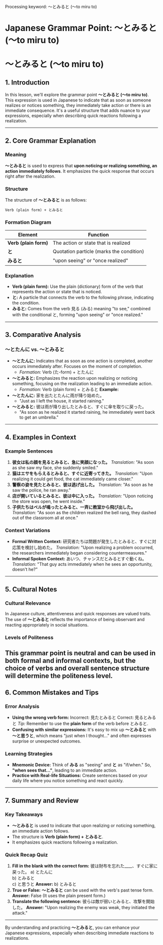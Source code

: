 Processing keyword: ～とみると (〜to miru to)
# Japanese Grammar Point: ～とみると (〜to miru to)
# ～とみると (〜to miru to)
## 1. Introduction
In this lesson, we'll explore the grammar point **～とみると (〜to miru to)**. This expression is used in Japanese to indicate that as soon as someone realizes or notices something, they immediately take action or there is an immediate consequence. It's a useful structure that adds nuance to your expressions, especially when describing quick reactions following a realization.

---
## 2. Core Grammar Explanation
### Meaning
**～とみると** is used to express that **upon noticing or realizing something, an action immediately follows**. It emphasizes the quick response that occurs right after the realization.
### Structure
The structure of **～とみると** is as follows:
```plaintext
Verb (plain form) + とみると
```
### Formation Diagram
| Element               | Function                              |
|-----------------------|---------------------------------------|
| **Verb (plain form)** | The action or state that is realized  |
| **と**                | Quotation particle (marks the condition) |
| **みると**            | "upon seeing" or "once realized"       |
### Explanation
- **Verb (plain form):** Use the plain (dictionary) form of the verb that represents the action or state that is noticed.
- **と:** A particle that connects the verb to the following phrase, indicating the condition.
- **みると:** Comes from the verb 見る (みる) meaning "to see," combined with the conditional と, forming "upon seeing" or "once realized."
---
## 3. Comparative Analysis
### ～とたんに vs. ～とみると
- **～とたんに:** Indicates that as soon as one action is completed, another occurs immediately after. Focuses on the moment of completion.
  - *Formation:* Verb (た-form) + とたんに
- **～とみると:** Emphasizes the reaction upon realizing or noticing something, focusing on the realization leading to an immediate action.
  - *Formation:* Verb (plain form) + とみると
**Example:**
- **～とたんに:** 家を出たとたんに雨が降り始めた。
  - "Just as I left the house, it started raining."
- **～とみると:** 彼は雨が降り出したとみると、すぐに傘を取りに戻った。
  - "As soon as he realized it started raining, he immediately went back to get an umbrella."
---
## 4. Examples in Context
### Example Sentences
1. **彼女は私の顔を見るとみると、急に笑顔になった。**
   *Translation:* "As soon as she saw my face, she suddenly smiled."
2. **猫はエサをもらえるとみると、すぐに近寄ってきた。**
   *Translation:* "Upon realizing it could get food, the cat immediately came closer."
3. **警察の姿を見たとみると、彼は逃げ出した。**
   *Translation:* "As soon as he saw the police, he ran away."
4. **店が開いているとみると、彼は中に入った。**
   *Translation:* "Upon noticing the store was open, he went inside."
5. **子供たちはベルが鳴ったとみると、一斉に教室から飛び出した。**
   *Translation:* "As soon as the children realized the bell rang, they dashed out of the classroom all at once."
### Context Variations
- **Formal Written Context:**
  研究者たちは問題が発生したとみると、すぐに対応策を検討し始めた。
  *Translation:* "Upon realizing a problem occurred, the researchers immediately began considering countermeasures."
- **Informal Spoken Context:**
  あいつ、チャンスだとみるとすぐ動くね。
  *Translation:* "That guy acts immediately when he sees an opportunity, doesn't he?"
---
## 5. Cultural Notes
### Cultural Relevance
In Japanese culture, attentiveness and quick responses are valued traits. The use of **～とみると** reflects the importance of being observant and reacting appropriately in social situations.
### Levels of Politeness
This grammar point is neutral and can be used in both formal and informal contexts, but the choice of verbs and overall sentence structure will determine the politeness level.
---
## 6. Common Mistakes and Tips
### Error Analysis
- **Using the wrong verb form:**
  Incorrect: 見たとみると
  Correct: 見るとみると
  *Tip:* Remember to use the **plain form** of the verb before とみると.
- **Confusing with similar expressions:**
  It's easy to mix up **～とみると** with **～と思うと**, which means "just when I thought..." and often expresses surprise or unexpected outcomes.
### Learning Strategies
- **Mnemonic Device:**
  Think of **みる** as "seeing" and **と** as "if/when." So, **"when sees that..."**, leading to an immediate action.
- **Practice with Real-life Situations:**
  Create sentences based on your daily life where you notice something and react quickly.
---
## 7. Summary and Review
### Key Takeaways
- **～とみると** is used to indicate that upon realizing or noticing something, an immediate action follows.
- The structure is **Verb (plain form) + とみると**.
- It emphasizes quick reactions following a realization.
### Quick Recap Quiz
1. **Fill in the blank with the correct form:**
   彼は財布を忘れた____、すぐに家に戻った。
   a) とたんに  
   b) とみると  
   c) と思うと
   **Answer:** b) とみると
2. **True or False:**
   **～とみると** can be used with the verb's past tense form.
   **Answer:** False (It uses the plain present form.)
3. **Translate the following sentence:**
   彼らは敵が弱いとみると、攻撃を開始した。
   **Answer:** "Upon realizing the enemy was weak, they initiated the attack."
---
By understanding and practicing **～とみると**, you can enhance your Japanese expressions, especially when describing immediate reactions to realizations.
